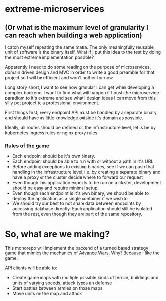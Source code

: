 # extreme-microservices
## (Or what is the maximum level of granularity I can reach when building a web application)

I catch myself repeating the same matra. The only meaningfully reusable unit of software is the binary itself. What if I put this idea to the test by doing the most extreme implementation possible?

Apparently I need to do some reading on the purpose of microservices, domain driven design and MVC in order to write a good preamble for that project so I will be efficient and won't bother for now. 

Long story short, I want to see how granular I can get when developing a complex backend. I want to find what will happen if I push the microservice paradigm to it's extreme and see what I design ideas I can move from this silly pet project to a professional environment.

First things first, every endpoint API must be handled by a separate binary, and should have as little knowledge outside it's domain as possible.

Ideally, all routes should be defined on the infrastructure level, let is be by kubernetes ingress rules or nginx proxy rules.

### Rules of the game
* Each endpoint should be it's own binary. 
* Each endpoint should be able to run with or without a path in it's URL
* Before adding exceptions to existing binaries, see if we can push that handling in the infrastructure level; i.e. by creating a separate binary and have a proxy or the cluster decide where to forward our request
* Even though this application expects to be run on a cluster, development should be easy and require minimal setup.
* Even though each endpoint is it's own binary, we should be able to deploy the application as a single container if we wish to
* We should try our best to not share data between endpoints by accessing database directly. Each application should still be isolated from the rest, even though they are part of the same repository.

# So, what are we making?
This monorepo will implement the backend of a turned based strategy game that mimics the mechanics of [Advance Wars](https://en.wikipedia.org/wiki/Advance_Wars). Why? Because I like the game. 

API clients will be able to:

* Create game maps with multiple possible kinds of terrain, buildings and units of varying speeds, attack types an defense
* Start battles between armies on those maps
* Move units on the map and attack
